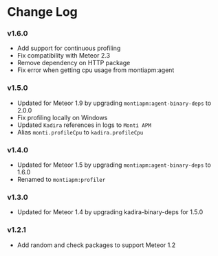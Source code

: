 # Change Log

### v1.6.0

* Add support for continuous profiling
* Fix compatibility with Meteor 2.3
* Remove dependency on HTTP package
* Fix error when getting cpu usage from montiapm:agent

### v1.5.0

* Updated for Meteor 1.9 by upgrading `montiapm:agent-binary-deps` to 2.0.0
* Fix profiling locally on Windows
* Updated `Kadira` references in logs to `Monti APM`
* Alias `monti.profileCpu` to `kadira.profileCpu`

### v1.4.0

* Updated for Meteor 1.5 by upgrading `montiapm:agent-binary-deps` to 1.6.0
* Renamed to `montiapm:profiler`

### v1.3.0

* Updated for Meteor 1.4 by upgrading kadira-binary-deps for 1.5.0

### v1.2.1

* Add random and check packages to support Meteor 1.2
